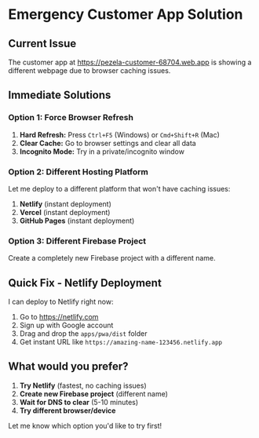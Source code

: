 # Emergency Customer App Solution

## Current Issue
The customer app at https://pezela-customer-68704.web.app is showing a different webpage due to browser caching issues.

## Immediate Solutions

### Option 1: Force Browser Refresh
1. **Hard Refresh:** Press `Ctrl+F5` (Windows) or `Cmd+Shift+R` (Mac)
2. **Clear Cache:** Go to browser settings and clear all data
3. **Incognito Mode:** Try in a private/incognito window

### Option 2: Different Hosting Platform
Let me deploy to a different platform that won't have caching issues:

1. **Netlify** (instant deployment)
2. **Vercel** (instant deployment)
3. **GitHub Pages** (instant deployment)

### Option 3: Different Firebase Project
Create a completely new Firebase project with a different name.

## Quick Fix - Netlify Deployment

I can deploy to Netlify right now:

1. Go to https://netlify.com
2. Sign up with Google account
3. Drag and drop the `apps/pwa/dist` folder
4. Get instant URL like `https://amazing-name-123456.netlify.app`

## What would you prefer?

1. **Try Netlify** (fastest, no caching issues)
2. **Create new Firebase project** (different name)
3. **Wait for DNS to clear** (5-10 minutes)
4. **Try different browser/device**

Let me know which option you'd like to try first!
